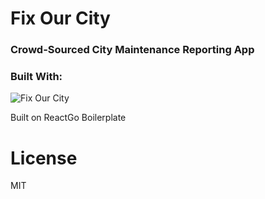 # Fix Our City
### Crowd-Sourced City Maintenance Reporting App

### Built With:

![Fix Our City](https://cloud.githubusercontent.com/assets/11192126/17914174/c47d1c74-6954-11e6-8a5e-bec33a66a1b4.png 'Home Screen')


Built on ReactGo Boilerplate

License
===============
MIT
